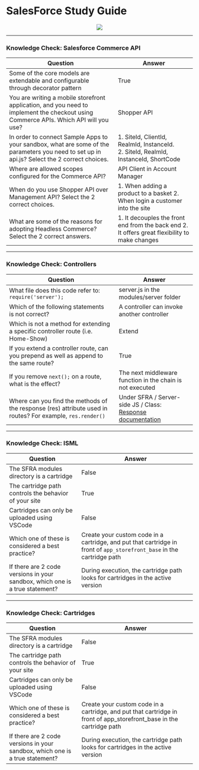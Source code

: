 # SalesForce Study Guide
  <p align="center"><img src="https://user-images.githubusercontent.com/12513606/156643945-63967b38-5306-4461-9829-a20def922a76.png" /></p>

----
<h3>Knowledge Check: Salesforce Commerce API</h3>

| Question  | Answer  |
|---|---|
| Some of the core models are extendable and configurable through decorator pattern | True  |
| You are writing a mobile storefront application, and you need to implement the checkout using Commerce APIs. Which API will you use? | Shopper API |
| In order to connect Sample Apps to your sandbox, what are some of the parameters you need to set up in api.js? Select the 2 correct choices. | 1. SiteId, ClientId, RealmId, InstanceId. <br/> 2. SiteId, RealmId, InstanceId, ShortCode  |
| Where are allowed scopes configured for the Commerce API? | API Client in Account Manager |
| When do you use Shopper API over Management API? Select the 2 correct choices. | 1. When adding a product to a basket   2. When login a customer into the site|
| What are some of the reasons for adopting Headless Commerce? Select the 2 correct answers. | 1. It decouples the front end from the back end   2. It offers great flexibility to make changes |

----
<h3>Knowledge Check: Controllers</h3>

| Question  | Answer  |
|---|---|
| What file does this code refer to: `require('server');` | server.js in the modules/server folder |
| Which of the following statements is not correct? | A controller can invoke another controller |
| Which is not a method for extending a specific controller route (i.e. Home-Show) | Extend |
| If you extend a controller route, can you prepend as well as append to the same route? | True |
| If you remove `next();` on a route, what is the effect? | The next middleware function in the chain is not executed |
| Where can you find the methods of the response (res) attribute used in routes? For example, `res.render()` | Under SFRA / Server-side JS / Class: <a href="https://documentation.b2c.commercecloud.salesforce.com/DOC1/index.jsp?topic=%2Fcom.demandware.dochelp%2Fsfrajsdoc%2Fjs%2Fserver%2Fmodules_server_response.js.html">Response documentation</a> |


----
<h3>Knowledge Check: ISML</h3>

| Question  | Answer  |
|---|---|
| The SFRA modules directory is a cartridge | False |
| The cartridge path controls the behavior of your site | True |
| Cartridges can only be uploaded using VSCode | False |
| Which one of these is considered a best practice? | Create your custom code in a cartridge, and put that cartridge in front of `app_storefront_base` in the cartridge path |
| If there are 2 code versions in your sandbox, which one is a true statement? | During execution, the cartridge path looks for cartridges in the active version |


----
<h3>Knowledge Check: Cartridges</h3>

| Question  | Answer  |
|---|---|
| The SFRA modules directory is a cartridge | False |
| The cartridge path controls the behavior of your site | True |
| Cartridges can only be uploaded using VSCode | False |
| Which one of these is considered a best practice? | Create your custom code in a cartridge, and put that cartridge in front of app_storefront_base in the cartridge path |
| If there are 2 code versions in your sandbox, which one is a true statement? | During execution, the cartridge path looks for cartridges in the active version |
